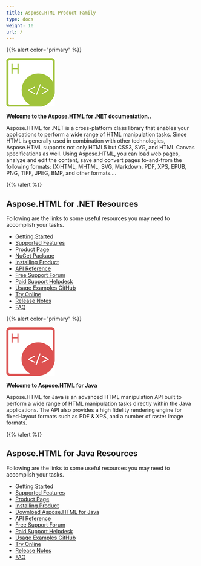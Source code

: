 ```yaml
---
title: Aspose.HTML Product Family
type: docs
weight: 10
url: /
---
```


{{% alert color="primary" %}}

![Aspose.HTML for .NET Product Logo](home_1.png)

**Welcome to the Aspose.HTML for .NET documentation..**

Aspose.HTML for .NET is a cross-platform class library that enables your applications to perform a wide range of HTML manipulation tasks. Since HTML is generally used in combination with other technologies, Aspose.HTML supports not only HTML5 but CSS3, SVG, and HTML Canvas specifications as well. Using Aspose.HTML, you can load web pages, analyze and edit the content, save and convert pages to-and-from the following formats: (X)HTML, MHTML, SVG, Markdown, PDF, XPS, EPUB, PNG, TIFF, JPEG, BMP, and other formats....

{{% /alert %}}

## Aspose.HTML for .NET Resources

Following are the links to some useful resources you may need to accomplish your tasks.

- [Getting Started](/html/net/getting-started/)
- [Supported Features](/html/net/features-list/)
- [Product Page](https://products.aspose.com/html/net)
- [NuGet Package](https://www.nuget.org/packages/Aspose.Html/)
- [Installing Product](/html/net/installation/)
- [API Reference](https://apireference.aspose.com/html/net)
- [Free Support Forum](https://forum.aspose.com/c/html)
- [Paid Support Helpdesk](https://helpdesk.aspose.com/)
- [Usage Examples GitHub](https://github.com/aspose-html/Aspose.HTML-for-.NET)
- [Try Online](https://products.aspose.app/html/family)
- [Release Notes](/html/net/release-notes/)
- [FAQ](/html/net/faq/)

{{% alert color="primary" %}}

![Aspose.HTML for Java Product Logo](home_2.png)

**Welcome to Aspose.HTML for Java**

Aspose.HTML for Java is an advanced HTML manipulation API built to perform a wide range of HTML manipulation tasks directly within the Java applications. The API also provides a high fidelity rendering engine for fixed-layout formats such as PDF & XPS, and a number of raster image formats.

{{% /alert %}}

## Aspose.HTML for Java Resources

Following are the links to some useful resources you may need to accomplish your tasks.

- [Getting Started](/html/java/getting-started/)
- [Supported Features](/html/java/features-list/)
- [Product Page](https://products.aspose.com/html/java)
- [Installing Product](/html/java/installation/)
- [Download Aspose.HTML for Java](https://repository.aspose.com/webapp/#/artifacts/browse/tree/General/repo/com/aspose/aspose-html)
- [API Reference](https://apireference.aspose.com/html/java)
- [Free Support Forum](https://forum.aspose.com/c/html)
- [Paid Support Helpdesk](https://helpdesk.aspose.com/)
- [Usage Examples GitHub](https://github.com/aspose-html/Aspose.HTML-for-Java)
- [Try Online](https://products.aspose.app/html/family)
- [Release Notes](/html/java/release-notes/)
- [FAQ](/html/java/faq-html/)
